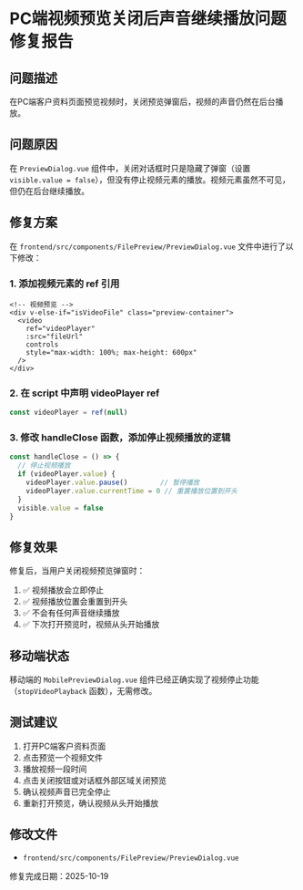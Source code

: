 # PC端视频预览关闭后声音继续播放问题修复报告

## 问题描述

在PC端客户资料页面预览视频时，关闭预览弹窗后，视频的声音仍然在后台播放。

## 问题原因

在 `PreviewDialog.vue` 组件中，关闭对话框时只是隐藏了弹窗（设置 `visible.value = false`），但没有停止视频元素的播放。视频元素虽然不可见，但仍在后台继续播放。

## 修复方案

在 `frontend/src/components/FilePreview/PreviewDialog.vue` 文件中进行了以下修改：

### 1. 添加视频元素的 ref 引用

```vue
<!-- 视频预览 -->
<div v-else-if="isVideoFile" class="preview-container">
  <video
    ref="videoPlayer"
    :src="fileUrl"
    controls
    style="max-width: 100%; max-height: 600px"
  />
</div>
```

### 2. 在 script 中声明 videoPlayer ref

```javascript
const videoPlayer = ref(null)
```

### 3. 修改 handleClose 函数，添加停止视频播放的逻辑

```javascript
const handleClose = () => {
  // 停止视频播放
  if (videoPlayer.value) {
    videoPlayer.value.pause()        // 暂停播放
    videoPlayer.value.currentTime = 0 // 重置播放位置到开头
  }
  visible.value = false
}
```

## 修复效果

修复后，当用户关闭视频预览弹窗时：
1. ✅ 视频播放会立即停止
2. ✅ 视频播放位置会重置到开头
3. ✅ 不会有任何声音继续播放
4. ✅ 下次打开预览时，视频从头开始播放

## 移动端状态

移动端的 `MobilePreviewDialog.vue` 组件已经正确实现了视频停止功能（`stopVideoPlayback` 函数），无需修改。

## 测试建议

1. 打开PC端客户资料页面
2. 点击预览一个视频文件
3. 播放视频一段时间
4. 点击关闭按钮或对话框外部区域关闭预览
5. 确认视频声音已完全停止
6. 重新打开预览，确认视频从头开始播放

## 修改文件

- `frontend/src/components/FilePreview/PreviewDialog.vue`

修复完成日期：2025-10-19

